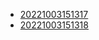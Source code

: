 - [20221003151317](/zet/20221003151317/README.md)
- [20221003151318](/zet/20221003151318/README.md)
